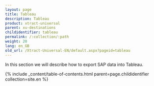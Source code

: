 ```yaml
---
layout: page
title: Tableau
description: Tableau
product: xtract-universal
parent: xu-destinations
childidentifier: tableau
permalink: /:collection/:path
weight: 20
lang: en_GB
old_url: /Xtract-Universal-EN/default.aspx?pageid=tableau
---
```


In this section we will describe how to export SAP data into Tableau. 

{% include _content/table-of-contents.html parent=page.childidentifier collection=site.en %}
